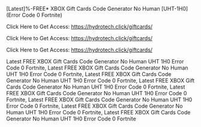 [Latest]%-FREE* XBOX Gift Cards Code Generator No Human [UHT-1H0] (Error Code 0 Fortnite)

Click Here to Get Access: https://hydrotech.click/giftcards/

Click Here to Get Access: https://hydrotech.click/giftcards/

Click Here to Get Access: https://hydrotech.click/giftcards/

 Latest FREE XBOX Gift Cards Code Generator No Human UHT 1H0 Error Code 0 Fortnite, Latest FREE XBOX Gift Cards Code Generator No Human UHT 1H0 Error Code 0 Fortnite, Latest FREE XBOX Gift Cards Code Generator No Human UHT 1H0 Error Code 0 Fortnite, Latest FREE XBOX Gift Cards Code Generator No Human UHT 1H0 Error Code 0 Fortnite, Latest FREE XBOX Gift Cards Code Generator No Human UHT 1H0 Error Code 0 Fortnite, Latest FREE XBOX Gift Cards Code Generator No Human UHT 1H0 Error Code 0 Fortnite, Latest FREE XBOX Gift Cards Code Generator No Human UHT 1H0 Error Code 0 Fortnite, Latest FREE XBOX Gift Cards Code Generator No Human UHT 1H0 Error Code 0 Fortnite

